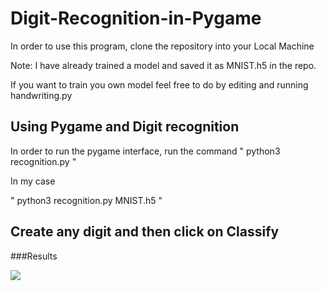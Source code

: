 # Digit-Recognition-in-Pygame

In order to use this program, clone the repository into your Local Machine

Note: I have already trained a model and saved it as MNIST.h5 in the repo.

If you want to train you own model feel free to do by editing and running handwriting.py

## Using Pygame and Digit recognition

In order to run the pygame interface, run the command
" python3 recognition.py <name of the model> "

In my case

" python3 recognition.py MNIST.h5 "


## Create any digit and then click on Classify

###Results 

![](https://github.com/Shubham-2302/Digit-Recognition-in-Pygame/blob/main/Object-recognition.gif)

